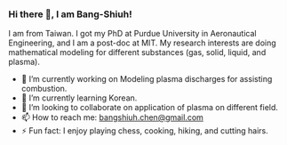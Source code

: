 ### Hi there 👋, I am Bang-Shiuh!


I am from Taiwan. I got my PhD at Purdue University in Aeronautical Engineering, and I am a post-doc at MIT. My research interests are doing mathematical modeling for different substances (gas, solid, liquid, and plasma).

- 🔭 I’m currently working on Modeling plasma discharges for assisting combustion. 
- 🌱 I’m currently learning Korean.
- 👯 I’m looking to collaborate on application of plasma on different field.
- 📫 How to reach me: bangshiuh.chen@gmail.com
- ⚡ Fun fact: I enjoy playing chess, cooking, hiking, and cutting hairs.
